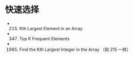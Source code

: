 # 快速选择

- 215. Kth Largest Element in an Array
- 347. Top K Frequent Elements
- 1985. Find the Kth Largest Integer in the Array （和 215 一样）
